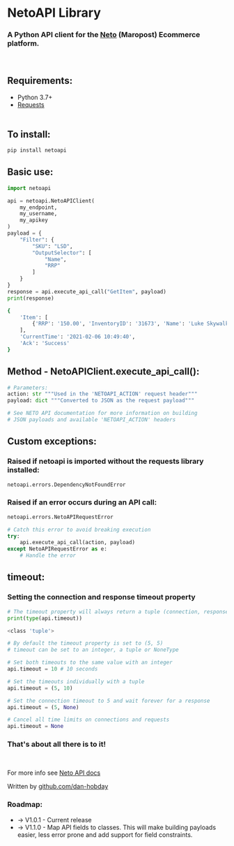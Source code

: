 # NetoAPI Library
### A Python API client for the <a href="https://www.netohq.com/" target="_blank">Neto</a> (Maropost) Ecommerce platform.
</br>

## Requirements:
* Python 3.7+
* <a href="https://pypi.org/project/requests/">Requests</a>
<br><br>
## To install:
```bash
pip install netoapi
```

## Basic use:
``` python
import netoapi

api = netoapi.NetoAPIClient(
    my_endpoint,
    my_username,
    my_apikey
)
payload = {
    "Filter": {
        "SKU": "LSD",
        "OutputSelector": [
            "Name",
            "RRP"
        ] 
    }
}
response = api.execute_api_call("GetItem", payload)
print(response)
```
``` bash
{
    'Item': [
        {'RRP': '150.00', 'InventoryID': '31673', 'Name': 'Luke Skywalker Doll', 'SKU': 'LSD'}
    ],
    'CurrentTime': '2021-02-06 10:49:40',
    'Ack': 'Success'
}
```

## Method - NetoAPIClient.execute_api_call():
``` python
# Parameters:
action: str """Used in the 'NETOAPI_ACTION' request header"""
payload: dict """Converted to JSON as the request payload"""

# See NETO API documentation for more information on building
# JSON payloads and available 'NETOAPI_ACTION' headers
```

## Custom exceptions:
### Raised if netoapi is imported without the requests library installed:
``` python
netoapi.errors.DependencyNotFoundError
```

### Raised if an error occurs during an API call:
``` python
netoapi.errors.NetoAPIRequestError

# Catch this error to avoid breaking execution
try:
    api.execute_api_call(action, payload)
except NetoAPIRequestError as e:
    # Handle the error
```

## timeout:
### Setting the connection and response timeout property
``` python
# The timeout property will always return a tuple (connection, response)
print(type(api.timeout))
```
``` bash
<class 'tuple'>
```
``` python
# By default the timeout property is set to (5, 5)
# timeout can be set to an integer, a tuple or NoneType

# Set both timeouts to the same value with an integer
api.timeout = 10 # 10 seconds

# Set the timeouts individually with a tuple
api.timeout = (5, 10)

# Set the connection timeout to 5 and wait forever for a response
api.timeout = (5, None)

# Cancel all time limits on connections and requests
api.timeout = None
```

### That's about all there is to it!
</br>

For more info see <a href="https://developers.maropost.com/documentation/engineers/api-documentation" target="_blank">Neto API docs</a>

Written by <a href="https://github.com/dan-hobday" target="_blank">github.com/dan-hobday</a>

### Roadmap:
* -> V1.0.1 - Current release
* -> V1.1.0 - Map API fields to classes. This will make building payloads easier, less error prone and add support for field constraints.